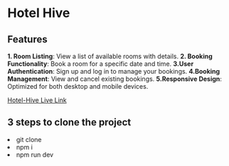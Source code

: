 # Hotel Hive

## Features

**1. Room Listing**: View a list of available rooms with details.
**2. Booking Functionality**: Book a room for a specific date and time.
**3.User Authentication**: Sign up and log in to manage your bookings.
**4.Booking Management**: View and cancel existing bookings.
**5.Responsive Design**: Optimized for both desktop and mobile devices.

[Hotel-Hive Live Link]( https://boisterous-strudel-2d14a7.netlify.app/)

## 3 steps to clone the project
<li>git clone</li>
<li>npm i</li>
<li>npm run dev</li>
